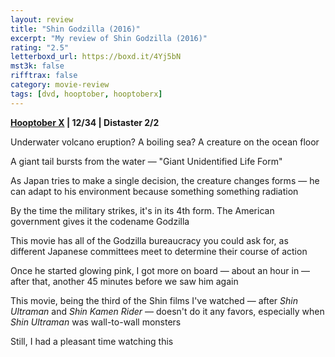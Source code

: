 ```yaml
---
layout: review
title: "Shin Godzilla (2016)"
excerpt: "My review of Shin Godzilla (2016)"
rating: "2.5"
letterboxd_url: https://boxd.it/4Yj5bN
mst3k: false
rifftrax: false
category: movie-review
tags: [dvd, hooptober, hooptoberx]
---
```


<b><a href="https://boxd.it/pmi12" target="_blank" rel="noopener">Hooptober X</a> | 12/34 | Distaster 2/2</b>

Underwater volcano eruption? A boiling sea? A creature on the ocean floor

A giant tail bursts from the water — "Giant Unidentified Life Form"

As Japan tries to make a single decision, the creature changes forms — he can adapt to his environment because something something radiation

By the time the military strikes, it's in its 4th form. The American government gives it the codename Godzilla

This movie has all of the Godzilla bureaucracy you could ask for, as different Japanese committees meet to determine their course of action

Once he started glowing pink, I got more on board — about an hour in — after that, another 45 minutes before we saw him again

This movie, being the third of the Shin films I've watched — after <i>Shin Ultraman</i> and <i>Shin Kamen Rider</i> — doesn't do it any favors, especially when <i>Shin Ultraman</i> was wall-to-wall monsters

Still, I had a pleasant time watching this
